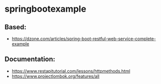 # springbootexample

## Based:
* https://dzone.com/articles/spring-boot-restful-web-service-complete-example

## Documentation:
* https://www.restapitutorial.com/lessons/httpmethods.html
* https://www.projectlombok.org/features/all
